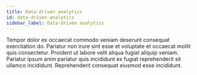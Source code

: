 ```yaml
---
title: Data-driven analytics
id: data-driven-analytics
sidebar_label: Data-driven analytics
---
```


Tempor dolor ex occaecat commodo veniam deserunt consequat exercitation do. Pariatur non irure sint esse et voluptate et occaecat mollit quis consectetur. Proident ut labore velit aliqua fugiat aliquip veniam. Pariatur ipsum anim pariatur quis incididunt ex fugiat reprehenderit sit ullamco incididunt. Reprehenderit consequat eiusmod esse incididunt.


